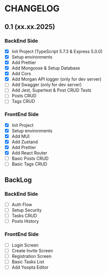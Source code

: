 # CHANGELOG

## 0.1 (xx.xx.2025)

### BackEnd Side

- [x] Init Project (TypeScript 5.7.3 & Express 5.0.0)
- [x] Setup environments
- [x] Add Prettier
- [x] Add Mongoose & Setup Database
- [x] Add Cors
- [x] Add Morgan API logger (only for dev server)
- [ ] Add Swagger (only for dev server)
- [ ] Add Jest, Supertest & Post CRUD Tests
- [ ] Posts CRUD
- [ ] Tags CRUD

### FrontEnd Side

- [x] Init Project
- [x] Setup environments
- [x] Add MUI
- [x] Add Zustand
- [x] Add Prettier
- [x] Add React Router
- [ ] Basic Posts CRUD
- [ ] Basic Tags CRUD

## BackLog

### BackEnd Side

- [ ] Auth Flow
- [ ] Setup Security
- [ ] Tasks CRUD
- [ ] Posts History

### FrontEnd Side

- [ ] Login Screen
- [ ] Create Invite Screen
- [ ] Registration Screen
- [ ] Basic Tasks List
- [ ] Add Yoopta Editor
